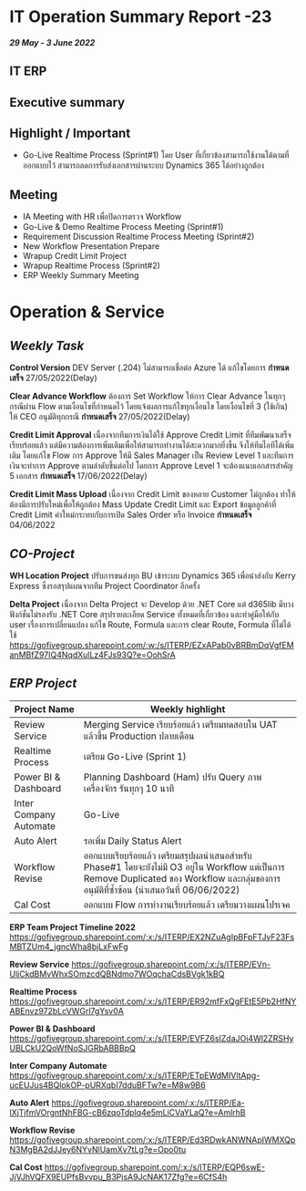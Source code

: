 # IT Operation Summary Report -23 
##### 29 May - 3 June 2022
## **IT ERP**
## Executive summary
  
## Highlight / Important
- Go-Live Realtime Process (Sprint#1) โดย User ที่เกี่ยวข้องสามารถใช้งานได้ตามที่ออกแบบไว้ สามารถลดการรับส่งเอกสารผ่านระบบ Dynamics 365 ได้อย่างถูกต้อง
## Meeting 
- IA Meeting with HR เพื่อปิดการตรวจ Workflow
- Go-Live & Demo Realtime Process Meeting (Sprint#1)
- Requirement Discussion Realtime Process Meeting (Sprint#2)
- New Workflow Presentation Prepare
- Wrapup Credit Limit Project
- Wrapup Realtime Process (Sprint#2)
- ERP Weekly Summary Meeting
# Operation & Service #

## *Weekly Task*
**Control Version**	DEV Server (.204) ไม่สามารถเชื่อต่อ Azure ได้ แก้ไขโดยการ 	**กำหนดเสร็จ** 27/05/2022(Delay)

**Clear Advance Workflow**	ต้องการ Set Workflow ให้การ Clear Advance ในทุกๆกรณีผ่าน Flow ตามเงื่อนไขที่กำหนดไว้ โดยแจ้งผลการแก้ไขทุกเงื่อนไข โดยเงื่อนไขที่ 3 (ใช้เกิน) ให้ CEO อนุมัติทุกกรณี	**กำหนดเสร็จ** 27/05/2022(Delay)

**Credit Limit Approval**	เนื่องจากทีมการเงินได้ใช้ Approve Credit Limit ที่ทีมพัฒนาเสร็จเรียบร้อยแล้ว แต่มีความต้องการเพิ่มเติมเพื่อให้สามารถทำงานได้สะดวกมากยิ่งขึ้น จึงให้ทีมไอทีได้เพิ่มเติม	โดยแก้ไข Flow การ Approve ให้มี Sales Manager เป็น Review Level 1 และทีมการเงินจะทำการ Approve ตามลำดับขึ้นต่อไป โดยการ Approve Level 1 จะต้องแนบเอกสารสำคัญ 5 เอกสาร	**กำหนดเสร็จ** 17/06/2022(Delay)

**Credit Limit Mass Upload**	เนื่องจาก Credit Limit ของหลาย Customer ไม่ถูกต้อง ทำให้ต้องมีการปรับใหม่เพื่อให้ถูกต้อง 	Mass Update Credit Limit และ Export ข้อมูลลูกค้าที่ Credit Limit ค่าใหม่กระทบกับการเปิด Sales Order หรือ Invoice	**กำหนดเสร็จ** 04/06/2022

## *CO-Project*
**WH Location Project** ปรับการขนส่งทุก BU เข้าระบบ Dynamics 365 เพื่อนำส่งกับ Kerry Express ซึ่งรอสรุปแผนจากทีม Project Coordinator อีกครั้ง

**Delta Project** เนื่องจาก Delta Project จะ Develop ด้วย .NET Core แต่ d365lib มีบางฟังก์ชั่นไม่รองรับ .NET Core  	สรุปรายละเอียด Service ทั้งหมดที่เกี่ยวข้อง และทำคู่มือให้กับ user เรื่องการเปลี่ยนแปลง แก้ไข Route, Formula และการ clear Route, Formula ที่ไม่ได้ใช้ 
https://gofivegroup.sharepoint.com/:w:/s/ITERP/EZxAPab0vBRBmDqVgfEManMBfZ97IQ4NqdXulLz4FJs93Q?e=OohSrA

## *ERP Project*
Project Name|Weekly highlight|
|---|---|
Review Service|Merging Service เรียบร้อยแล้ว เตรียมทดสอบใน UAT แล้วขึ้น Production ปลายเดือน
Realtime Process|เตรียม Go-Live (Sprint 1)
Power BI & Dashboard|Planning Dashboard (Ham) ปรับ Query ภาพเครื่องจักร รันทุกๆ 10 นาที
Inter Company Automate|Go-Live
Auto Alert|รอเพิ่ม Daily Status Alert 
Workflow Revise|ออกแบบเรียบร้อยแล้ว เตรียมสรุปผลนำเสนอสำหรับ Phase#1 โดยจะยังไม่มี O3 อยู่ใน Workflow แต่เป็นการ Remove Duplicated ของ Workflow และกลุ่มของการอนุมัติที่ซ้ำซ้อน (นำเสนอวันที่ 06/06/2022)
Cal Cost|ออกแบบ Flow การทำงานเรียบร้อยแล้ว เตรียมวางแผนโปรเจค

**ERP Team Project Timeline 2022** https://gofivegroup.sharepoint.com/:x:/s/ITERP/EX2NZuAgIpBFpFTJvF23FsMBTZUm4_jgncWha8bjLxFwFg

**Review Service** https://gofivegroup.sharepoint.com/:x:/s/ITERP/EVn-UljCkdBMvWhxSOmzcdQBNdmo7WOqchaCdsBVgk1kBQ

**Realtime Process** https://gofivegroup.sharepoint.com/:x:/s/ITERP/ER92mfFxQgFEtE5Pb2HfNYABEnvz972bLcVWGrl7gYsv0A

**Power BI & Dashboard** https://gofivegroup.sharepoint.com/:x:/s/ITERP/EVFZ6sIZdaJOi4Wl2ZRSHyUBLCkU2QoWfNoSJGRbABBBpQ

**Inter Company Automate** https://gofivegroup.sharepoint.com/:x:/s/ITERP/ETpEWdMIVltApg-ucEUJus4BQlokOP-pURXqbI7dduBFTw?e=M8w9B6

**Auto Alert** https://gofivegroup.sharepoint.com/:x:/s/ITERP/Ea-lXjTjfmVOrgntNhFBG-cB6zqoTdplq4e5mLiCVaYLaQ?e=AmlrhB

**Workflow Revise** https://gofivegroup.sharepoint.com/:x:/s/ITERP/Ed3RDwkANWNApIWMXQpN3MgBA2dJJey6NYvNlUamXv7tLg?e=Opo0tu

**Cal Cost** https://gofivegroup.sharepoint.com/:x:/s/ITERP/EQP6swE-JjVJhVQFX9EUPfsBvvpu_B3PjsA9JcNAK17Zfg?e=6CfS4h